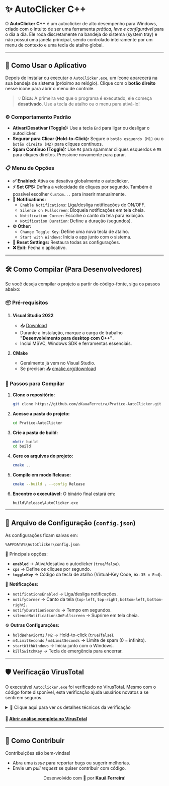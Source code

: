 # ✨ AutoClicker C++

O **AutoClicker C++** é um autoclicker de alto desempenho para Windows, criado com o intuito de ser uma ferramenta *prática, leve e configurável* para o dia a dia. Ele roda discretamente na bandeja do sistema (system tray) e não possui uma janela principal, sendo controlado inteiramente por um menu de contexto e uma tecla de atalho global.

---

## 🚀 Como Usar o Aplicativo

Depois de instalar ou executar o `AutoClicker.exe`, um ícone aparecerá na sua bandeja de sistema (próximo ao relógio). Clique com o **botão direito** nesse ícone para abrir o menu de controle.

> 💡 **Dica:** A primeira vez que o programa é executado, ele começa **desativado**. Use a tecla de atalho ou o menu para ativá-lo!

### ⚙️ Comportamento Padrão

- **Ativar/Desativar (Toggle):** Use a tecla `End` para ligar ou desligar o autoclicker.  
- **Segurar para Clicar (Hold-to-Click):** Segure o `botão esquerdo (M1)` ou o `botão direito (M2)` para cliques contínuos.  
- **Spam Contínuo (Toggle):** Use `M4` para spammar cliques esquerdos e `M5` para cliques direitos. Pressione novamente para parar.  

### 📋 Menu de Opções

- **✅ Enabled:** Ativa ou desativa globalmente o autoclicker.  
- **⚡ Set CPS:** Defina a velocidade de cliques por segundo. Também é possível escolher `Custom...` para inserir manualmente.  
- **🔔 Notifications:**
  - `Enable Notifications`: Liga/desliga notificações de ON/OFF.  
  - `Silence on Fullscreen`: Bloqueia notificações em tela cheia.  
  - `Notification Corner`: Escolhe o canto da tela para exibição.  
  - `Notification Duration`: Define a duração (segundos).  
- **⚙️ Other:**
  - `Change Toggle Key`: Define uma nova tecla de atalho.  
  - `Start with Windows`: Inicia o app junto com o sistema.  
- **🔄 Reset Settings:** Restaura todas as configurações.  
- **❌ Exit:** Fecha o aplicativo.  

---

## 🛠️ Como Compilar (Para Desenvolvedores)

Se você deseja compilar o projeto a partir do código-fonte, siga os passos abaixo:

### 📦 Pré-requisitos

1. **Visual Studio 2022**  
   - 📥 [Download](https://visualstudio.microsoft.com/downloads/)  
   - Durante a instalação, marque a carga de trabalho **"Desenvolvimento para desktop com C++"**.  
   - Inclui MSVC, Windows SDK e ferramentas essenciais.  

2. **CMake**  
   - Geralmente já vem no Visual Studio.  
   - Se precisar: 📥 [cmake.org/download](https://cmake.org/download/)  

### 📝 Passos para Compilar

1. **Clone o repositório:**
   ```sh
   git clone https://github.com/zKauaFerreira/Pratice-AutoClicker.git
    ```

2. **Acesse a pasta do projeto:**

   ```sh
   cd Pratice-AutoClicker
   ```

3. **Crie a pasta de build:**

   ```sh
   mkdir build
   cd build
   ```

4. **Gere os arquivos do projeto:**

   ```sh
   cmake ..
   ```

5. **Compile em modo Release:**

   ```sh
   cmake --build . --config Release
   ```

6. **Encontre o executável:**
   O binário final estará em:

   ```
   build\Release\AutoClicker.exe
   ```

---

## 📂 Arquivo de Configuração (`config.json`)

As configurações ficam salvas em:

```
%APPDATA%\AutoClicker\config.json
```

📌 Principais opções:

* **`enabled`** → Ativa/desativa o autoclicker (`true`/`false`).
* **`cps`** → Define os cliques por segundo.
* **`toggleKey`** → Código da tecla de atalho (Virtual-Key Code, ex: `35 = End`).

🔔 **Notificações:**

* `notificationsEnabled` → Liga/desliga notificações.
* `notifyCorner` → Canto da tela (`top-left`, `top-right`, `bottom-left`, `bottom-right`).
* `notifyDurationSeconds` → Tempo em segundos.
* `silenceNotificationsOnFullscreen` → Suprime em tela cheia.

⚙️ **Outras Configurações:**

* `holdBehaviorM1` / `M2` → Hold-to-click (`true`/`false`).
* `m4LimitSeconds` / `m5LimitSeconds` → Limite de spam (0 = infinito).
* `startWithWindows` → Inicia junto com o Windows.
* `killSwitchKey` → Tecla de emergência para encerrar.

---

## 🛡️ Verificação VirusTotal

O executável `AutoClicker.exe` foi verificado no VirusTotal. Mesmo com o código fonte disponível, esta verificação ajuda usuários novatos a se sentirem seguros.

<details>
<summary>🔗 Clique aqui para ver os detalhes técnicos da verificação</summary>

| Propriedade             | Valor                                                                                                    |
| ----------------------- | -------------------------------------------------------------------------------------------------------- |
| **MD5**                 | `cda65bb4c0f7c228994eb1943c2f74b6`                                                                       |
| **SHA-1**               | `68178679881e8482698da3a0817870e78d80d12d`                                                               |
| **SHA-256**             | `eb874b9e4765f160c49c5be0077a6d52c8111f496e38f317195283094b42d1f2`                                       |
| **Vhash**               | `025066655d155555105023z60028z17z22z376z475z`                                                            |
| **Authentihash**        | `b9ff4ed5b8277b9380a189bd5eec35bc74bfc47a21bccbd6fed141c86902bfc6`                                       |
| **Imphash**             | `981ddffeef62a167ce08ee932f32e981`                                                                       |
| **Rich PE header hash** | `fc61f43648502f89c0bb1217411dd8e7`                                                                       |
| **SSDEEP**              | `3072:Su2H0sFAAUL9ynC9n1vlgpXctCv8bIPzrihu+iqCrM769QoP17E3j6uF7bd:StH02AAWynC91vl7Keu+Z76/7E3v`          |
| **TLSH**                | `T185347D67B24500B6D0F3C1FC8A9792A7F3B3BC19476262CF12B172394E76AD15D3A612`                               |
| **File Type**           | Win32 EXE (PE32+ executable GUI x86-64)                                                                  |
| **Magic**               | PE32+ executable (GUI) x86-64, for MS Windows                                                            |
| **TrID**                | Win64 Executable 48.7% / Win16 NE 23.3% / OS/2 Executable 9.3% / Generic Win/DOS 9.2% / DOS Generic 9.2% |
| **DetectItEasy**        | PE64, Compiler MSVC 19.36.35217, Linker MS Linker 14.36.35217, Tool Visual Studio 2022                   |
| **Magika**              | PEBIN                                                                                                    |
| **File Size**           | 246.50 KB (252416 bytes)                                                                                 |


</details>

#### 🔗 [Abrir análise completa no VirusTotal](https://www.virustotal.com/gui/file/eb874b9e4765f160c49c5be0077a6d52c8111f496e38f317195283094b42d1f2?nocache=1)
---

## 🤝 Como Contribuir

Contribuições são bem-vindas!

* Abra uma *issue* para reportar bugs ou sugerir melhorias.
* Envie um *pull request* se quiser contribuir com código.

<p align="center">
  Desenvolvido com 💙 por <b>Kauã Ferreira</b>!
</p>

